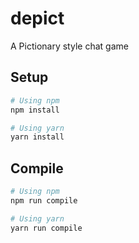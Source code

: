 # depict
A Pictionary style chat game

Setup
---

```sh
# Using npm
npm install

# Using yarn
yarn install
```

Compile
---

```sh
# Using npm
npm run compile

# Using yarn
yarn run compile
```
